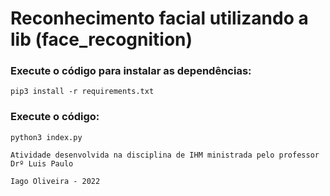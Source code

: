 # Reconhecimento facial utilizando a lib (face_recognition)

### Execute o código para instalar as dependências:
    pip3 install -r requirements.txt

### Execute o código:
    python3 index.py

````Atividade desenvolvida na disciplina de IHM ministrada pelo professor Drº Luis Paulo````
<br>

```Iago Oliveira - 2022```
